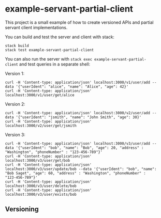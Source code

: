 # example-servant-partial-client

This project is a small example of how to create versioned APIs and partial
servant client implementations.

You can build and test the server and client with stack:

```
stack build
stack test example-servant-partial-client
```

You can also run the server with `stack exec example-servant-partial-client` and
test queries in a separate shell:

Version 1:

```
curl -H 'Content-type: application/json' localhost:3000/v1/user/add --data '{"userIdent": "alice", "name": "Alice", "age": 42}'
curl -H 'Content-type: application/json' localhost:3000/v1/user/get/alice
```

Version 2:

```
curl -H 'Content-type: application/json' localhost:3000/v2/user/add --data '{"userIdent": "jsmith", "name": "John Smith", "age": 30}'
curl -H 'Content-type: application/json' localhost:3000/v2/user/get/jsmith
```

Version 3:

```
curl -H 'Content-type: application/json' localhost:3000/v3/user/add --data '{"userIdent": "bob", "name": "Bob", "age": 20, "address" : "Washington", "phoneNumber" : "123-456-789"}'
curl -H 'Content-type: application/json' localhost:3000/v3/user/get/bob
curl -H 'Content-type: application/json' localhost:3000/v3/user/update/bob --data '{"userIdent": "bob", "name": "Bob Saget", "age": 60, "address" : "Washington", "phoneNumber" : "123-456-789"}'
curl -H 'Content-type: application/json' localhost:3000/v3/user/delete/bob
curl -H 'Content-type: application/json' localhost:3000/v3/user/exists/bob
```

## Versioning
